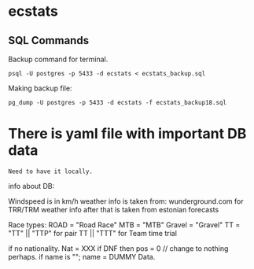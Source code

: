 # ecstats

## SQL Commands 

Backup command for terminal. 

    psql -U postgres -p 5433 -d ecstats < ecstats_backup.sql

Making backup file:

    pg_dump -U postgres -p 5433 -d ecstats -f ecstats_backup18.sql


# There is yaml file with important DB data
    
    Need to have it locally. 

info about DB:

Windspeed is in km/h
weather info is taken from: wunderground.com for TRR/TRM
weather info after that is taken from estonian forecasts


Race types:
ROAD = "Road Race"
MTB = "MTB"
Gravel = "Gravel" 
TT = "TT" || "TTP" for pair TT || "TTT" for Team time trial

if no nationality. Nat = XXX
if DNF then pos = 0 // change to nothing perhaps. 
if name is "";  name = DUMMY Data.



